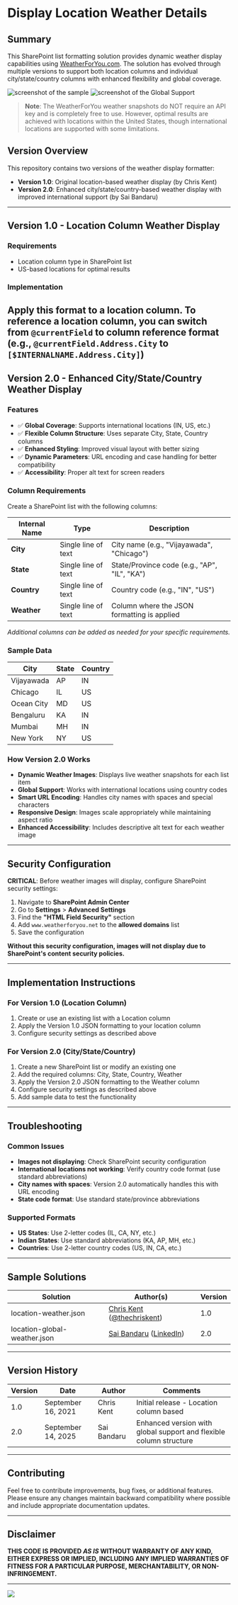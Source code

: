 # Display Location Weather Details

## Summary

This SharePoint list formatting solution provides dynamic weather display capabilities using [WeatherForYou.com](https://www.weatherforyou.com/). The solution has evolved through multiple versions to support both location columns and individual city/state/country columns with enhanced flexibility and global coverage.

![screenshot of the sample](./assets/screenshot.png)
![screenshot of the Global Support](./assets/screenshot-global.png)

> **Note**: The WeatherForYou weather snapshots do NOT require an API key and is completely free to use. However, optimal results are achieved with locations within the United States, though international locations are supported with some limitations.

## Version Overview

This repository contains two versions of the weather display formatter:

- **Version 1.0**: Original location-based weather display (by Chris Kent)
- **Version 2.0**: Enhanced city/state/country-based weather display with improved international support (by Sai Bandaru)

---

## Version 1.0 - Location Column Weather Display

### Requirements
- Location column type in SharePoint list
- US-based locations for optimal results

### Implementation
Apply this format to a location column. To reference a location column, you can switch from `@currentField` to column reference format (e.g., `@currentField.Address.City` to `[$INTERNALNAME.Address.City]`)
---

## Version 2.0 - Enhanced City/State/Country Weather Display

### Features
- ✅ **Global Coverage**: Supports international locations (IN, US, etc.)
- ✅ **Flexible Column Structure**: Uses separate City, State, Country columns
- ✅ **Enhanced Styling**: Improved visual layout with better sizing
- ✅ **Dynamic Parameters**: URL encoding and case handling for better compatibility
- ✅ **Accessibility**: Proper alt text for screen readers

### Column Requirements
Create a SharePoint list with the following columns:

| Internal Name | Type | Description |
|---------------|------|-------------|
| **City** | Single line of text | City name (e.g., "Vijayawada", "Chicago") |
| **State** | Single line of text | State/Province code (e.g., "AP", "IL", "KA") |
| **Country** | Single line of text | Country code (e.g., "IN", "US") |
| **Weather** | Single line of text | Column where the JSON formatting is applied |

*Additional columns can be added as needed for your specific requirements.*

### Sample Data
| City | State | Country |
|------|-------|---------|
| Vijayawada | AP | IN |
| Chicago | IL | US |
| Ocean City | MD | US |
| Bengaluru | KA | IN |
| Mumbai | MH | IN |
| New York | NY | US |

### How Version 2.0 Works
- **Dynamic Weather Images**: Displays live weather snapshots for each list item
- **Global Support**: Works with international locations using country codes
- **Smart URL Encoding**: Handles city names with spaces and special characters
- **Responsive Design**: Images scale appropriately while maintaining aspect ratio
- **Enhanced Accessibility**: Includes descriptive alt text for each weather image

---

## Security Configuration

**CRITICAL**: Before weather images will display, configure SharePoint security settings:

1. Navigate to **SharePoint Admin Center**
2. Go to **Settings** > **Advanced Settings**
3. Find the **"HTML Field Security"** section
4. Add `www.weatherforyou.net` to the **allowed domains** list
5. Save the configuration

**Without this security configuration, images will not display due to SharePoint's content security policies.**

---

## Implementation Instructions

### For Version 1.0 (Location Column)
1. Create or use an existing list with a Location column
2. Apply the Version 1.0 JSON formatting to your location column
3. Configure security settings as described above

### For Version 2.0 (City/State/Country)
1. Create a new SharePoint list or modify an existing one
2. Add the required columns: City, State, Country, Weather
3. Apply the Version 2.0 JSON formatting to the Weather column
4. Configure security settings as described above
5. Add sample data to test the functionality

---

## Troubleshooting

### Common Issues
- **Images not displaying**: Check SharePoint security configuration
- **International locations not working**: Verify country code format (use standard abbreviations)
- **City names with spaces**: Version 2.0 automatically handles this with URL encoding
- **State code format**: Use standard state/province abbreviations

### Supported Formats
- **US States**: Use 2-letter codes (IL, CA, NY, etc.)
- **Indian States**: Use standard abbreviations (KA, AP, MH, etc.)
- **Countries**: Use 2-letter country codes (US, IN, CA, etc.)

---

## Sample Solutions

| Solution | Author(s) | Version |
|----------|-----------|---------|
| location-weather.json | [Chris Kent](https://github.com/thechriskent) ([@thechriskent](https://twitter.com/thechriskent)) | 1.0 |
| location-global-weather.json | [Sai Bandaru](https://github.com/saiiiiiii) ([LinkedIn](https://www.linkedin.com/in/sai-bandaru-97a946153/)) | 2.0 |

---

## Version History

| Version | Date | Author | Comments |
|---------|------|--------|----------|
| 1.0 | September 16, 2021 | Chris Kent | Initial release - Location column based |
| 2.0 | September 14, 2025 | Sai Bandaru | Enhanced version with global support and flexible column structure |

---

## Contributing

Feel free to contribute improvements, bug fixes, or additional features. Please ensure any changes maintain backward compatibility where possible and include appropriate documentation updates.

---

## Disclaimer

**THIS CODE IS PROVIDED *AS IS* WITHOUT WARRANTY OF ANY KIND, EITHER EXPRESS OR IMPLIED, INCLUDING ANY IMPLIED WARRANTIES OF FITNESS FOR A PARTICULAR PURPOSE, MERCHANTABILITY, OR NON-INFRINGEMENT.**

---

<img src="https://pnptelemetry.azurewebsites.net/list-formatting/column-samples/location-weather" />